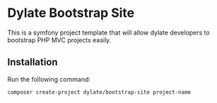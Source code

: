# Dylate Bootstrap Site

This is a symfony project template that will allow dylate developers to bootstrap PHP MVC projects easily.

## Installation

Run the following command:

```bash
composer create-project dylate/bootstrap-site project-name
```
